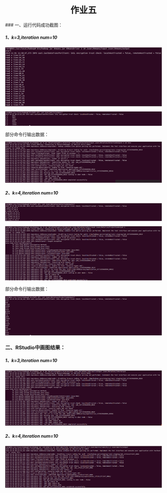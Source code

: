 <h1><center>作业五</center></h1>
### 一、运行代码成功截图：

##### 1、k=3,iteration num=10

![image](https://github.com/stevenwhw/Financial-Big-Data/blob/master/Assignment5/images/1.png)

![image](https://github.com/stevenwhw/Financial-Big-Data/blob/master/Assignment4/images/2.png)

部分命令行输出数据：

![image](https://github.com/stevenwhw/Financial-Big-Data/blob/master/Assignment4/images/3.png)

##### 2、k=4,iteration num=10

![image](https://github.com/stevenwhw/Financial-Big-Data/blob/master/Assignment4/images/4.png)

![image](https://github.com/stevenwhw/Financial-Big-Data/blob/master/Assignment4/images/5.png)

部分命令行输出数据：

![image](https://github.com/stevenwhw/Financial-Big-Data/blob/master/Assignment4/images/6.png)

### 二、RStudio中画图结果：

##### 1、k=3,iteration num=10

![image](https://github.com/stevenwhw/Financial-Big-Data/blob/master/Assignment4/images/7.png)

##### 2、k=4,iteration num=10

![image](https://github.com/stevenwhw/Financial-Big-Data/blob/master/Assignment4/images/1.png)